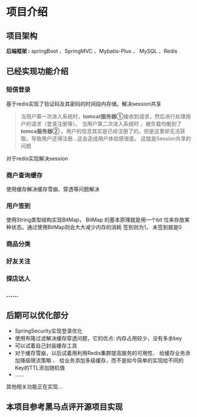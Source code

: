 # 项目介绍
## 项目架构
**后端框架 :** springBoot 、SpringMVC 、Mybatis-Plus 、 MySQL 、Redis


## 已经实现功能介绍
### 短信登录
基于redis实现了验证码及其密码的时间段内存储。解决session共享
> 当用户第一次进入系统时，**tomcat服务器①**接收到请求，然后进行处理用户的请求（登录注册等）。
>当用户第二次进入系统时 ，被负载均衡到了**tomca服务器②** 。用户的信息其实是已经注册了的，但是这里却无法获取。导致用户还得注册...这会造成用户体验感很差。
>这就是Session共享的问题

对于redis实现解决session


### 商户查询缓存
使用缓存解决缓存雪崩、穿透等问题解决

### 用户签到
使用String类型结构实现BitMap， BitMap 的基本原理就是用一个bit 位来存放某种状态。通过使用BitMap则会大大减少内存的消耗
签到则为1， 未签到就是0
    
### 商品分类
    
### 好友关注

### 探店达人
### ......

## 后期可以优化部分 
- SpringSecurity实现登录优化
- 使用布隆过滤解决缓存穿透问题，它的优点: 内存占用较少，没有多余key
- 可以试着自己封装缓存工具
- 对于缓存雪崩，以后试着用利用Redis集群提高服务的可用性、 给缓存业务添加降级限流策略 、 给业务添加多级缓存，而不是如今简单的实现给不同的Key的TTL添加随机值
- ......




其他相关功能正在实现...
## 本项目参考黑马点评开源项目实现